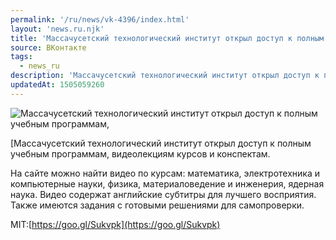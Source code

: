 ```yaml
---
permalink: '/ru/news/vk-4396/index.html'
layout: 'news.ru.njk'
title: 'Массачусетский технологический институт открыл доступ к полным учебным программам, видеолекциям'
source: ВКонтакте
tags:
  - news_ru
description: 'Массачусетский технологический институт открыл доступ к полным учебным программам,'
updatedAt: 1505059260
---
```

![Массачусетский технологический институт открыл доступ к полным учебным программам,](https://sun9-57.userapi.com/c841225/v841225816/1d583/NOVrIEYO6G0.jpg)

[Массачусетский технологический институт открыл доступ к полным учебным программам, видеолекциям курсов и конспектам.

На сайте можно найти видео по курсам: математика, электротехника и компьютерные науки, физика, материаловедение и инженерия, ядерная наука. Видео содержат английские субтитры для лучшего восприятия. Также имеются задания с готовыми решениями для самопроверки.

MIT:[https://goo.gl/Sukvpk](https://goo.gl/Sukvpk)
